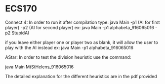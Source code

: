 # ECS170

Connect 4:
In order to run it after compilation type:
java Main -p1 (AI for first player) -p2 (AI for second player)
ex: java Main -p1 alphabeta_916065016 -p2 StupidAI

if you leave either player one or player two as blank, it will allow the user to play with the AI instead
ex: java Main -p1 alphabeta_916065016

AStar:
In order to test the division heuristic use the command:

java Main MtStHelens_916065016

The detailed explanation for the different heuristics are in the pdf provided 
